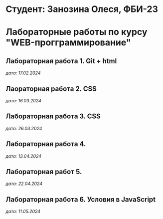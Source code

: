 # Студент: Занозина Олеся, ФБИ-23

# Лабораторные работы по курсу "WEB-прогграммирование"

## Лабораторная работа 1. Git + html

*дата: 17.02.2024*

## Лаораторная работа 2. CSS

*дата: 16.03.2024*

## Лабораторная работа 3. CSS

*дата: 26.03.2024*

## Лабораторная работа 4.

*дата: 13.04.2024*

## Лабораторная работ 5.

*дата: 22.04.2024*

## Лабораторная работа 6. Условия в JavaScript

*дата: 11.05.2024*
